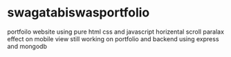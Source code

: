 # swagatabiswasportfolio
portfoilo website using pure html css and javascript
horizental scroll 
paralax effect on mobile view
still working on portfolio
and backend using express and mongodb
